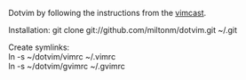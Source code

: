 Dotvim by following the instructions from the
[vimcast](http://vimcasts.org/episodes/synchronizing-plugins-with-git-submodules-and-pathogen/).

Installation:
    git clone git://github.com/miltonm/dotvim.git ~/.git

Create symlinks:   
    ln -s ~/dotvim/vimrc ~/.vimrc   
    ln -s ~/dotvim/gvimrc ~/.gvimrc
